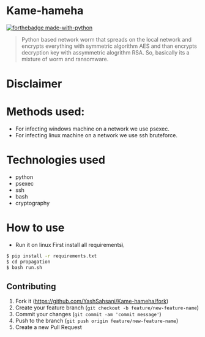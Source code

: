 # Kame-hameha
[![forthebadge made-with-python](http://ForTheBadge.com/images/badges/made-with-python.svg)](https://www.python.org/)
> Python based network worm that spreads on the local network and encrypts everything with symmetric algorithm AES and than encrypts decryption key with assymmetric alogrithm RSA.
So, basically its a mixture of worm and ransomware.

# Disclaimer

# Methods used:
- For infecting windows machine on a network we use psexec.
- For infecting linux machine on a network we use ssh bruteforce.


# Technologies used
* python  
* psexec
* ssh
* bash
* cryptography


# How to use
- Run it on linux
First install all requirements\
```bash
$ pip install -r requirements.txt
$ cd propagation 
$ bash run.sh
```


## Contributing

1. Fork it (<https://github.com/YashSahsani/Kame-hameha/fork>)
2. Create your feature branch (`git checkout -b feature/new-feature-name`)
3. Commit your changes (`git commit -am 'commit message'`)
4. Push to the branch (`git push origin feature/new-feature-name`)
5. Create a new Pull Request

